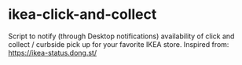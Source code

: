 # ikea-click-and-collect
Script to notify (through Desktop notifications) availability of click and collect / curbside pick up for your favorite IKEA store. Inspired from: https://ikea-status.dong.st/
